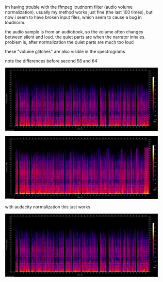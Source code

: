 im having trouble with the ffmpeg loudnorm filter (audio volume normalization). usually my method works just fine (the last 100 times), but now i seem to have broken input files, which seem to cause a bug in loudnorm.

the audio sample is from an audiobook, so the volume often changes between silent and loud. the quiet parts are when the narrator inhales. problem is, after normalization the quiet parts are much too loud

these "volume glitches" are also visible in the spectrograms

note the differences before second 58 and 64

![](cut.mp3.spectrum.png)

![](cut.mp3.loud.320k.mp3.spectrum.png)

with audacity normalization this just works

![](cut.audacity.loud.320k.mp3.spectrum.png)
